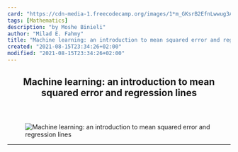 ```yaml
---
card: "https://cdn-media-1.freecodecamp.org/images/1*m_GKsrB2EfnLwwug3ASrtw.jpeg"
tags: [Mathematics]
description: "by Moshe Binieli"
author: "Milad E. Fahmy"
title: "Machine learning: an introduction to mean squared error and regression lines"
created: "2021-08-15T23:34:26+02:00"
modified: "2021-08-15T23:34:26+02:00"
---
```

<div class="site-wrapper">
<main id="site-main" class="site-main outer">
<div class="inner">
<article class="post-full post tag-mathematics tag-data-science tag-statistics tag-machine-learning tag-tech ">
<header class="post-full-header">
<h1 class="post-full-title">Machine learning: an introduction to mean squared error and regression lines</h1>
</header>
<figure class="post-full-image">
<picture>
<source media="(max-width: 700px)" sizes="1px" srcset="data:image/gif;base64,R0lGODlhAQABAIAAAAAAAP///yH5BAEAAAAALAAAAAABAAEAAAIBRAA7 1w">
<source media="(min-width: 701px)" sizes="(max-width: 800px) 400px,
(max-width: 1170px) 700px,
1400px" srcset="https://cdn-media-1.freecodecamp.org/images/1*m_GKsrB2EfnLwwug3ASrtw.jpeg 300w,
https://cdn-media-1.freecodecamp.org/images/1*m_GKsrB2EfnLwwug3ASrtw.jpeg 600w,
https://cdn-media-1.freecodecamp.org/images/1*m_GKsrB2EfnLwwug3ASrtw.jpeg 1000w,
https://cdn-media-1.freecodecamp.org/images/1*m_GKsrB2EfnLwwug3ASrtw.jpeg 2000w">
<img onerror="this.style.display='none'" src="https://cdn-media-1.freecodecamp.org/images/1*m_GKsrB2EfnLwwug3ASrtw.jpeg" alt="Machine learning: an introduction to mean squared error and regression lines">
</picture>
</figure>
<section class="post-full-content">
<div class="post-content medium-migrated-article">
</div>
<hr>
</section>
</article>
</div>
</main>
</div>
<!-- Google Tag Manager (noscript) -->
<!-- End Google Tag Manager (noscript) -->
